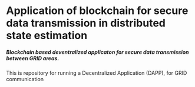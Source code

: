 # Application of blockchain for secure data transmission in distributed state estimation
##### Blockchain based deventralized applicaton for secure data transmission between GRID areas.

This is repository for running a Decentralized Application (DAPP), for GRID communication
